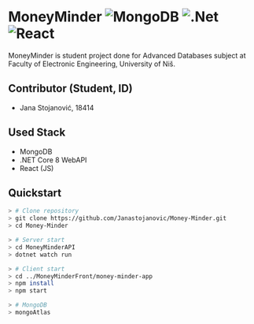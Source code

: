 # MoneyMinder ![MongoDB](https://img.shields.io/badge/MongoDB-%234ea94b.svg?style=for-the-badge&logo=mongodb&logoColor=white) ![.Net](https://img.shields.io/badge/.NET-5C2D91?style=for-the-badge&logo=.net&logoColor=white) ![React](https://img.shields.io/badge/react-%2320232a.svg?style=for-the-badge&logo=react&logoColor=%2361DAFB)
MoneyMinder is student project done for Advanced Databases subject at Faculty of Electronic Engineering, University of Niš.

## Contributor (Student, ID)

* Jana Stojanović, 18414

## Used Stack
* MongoDB
* .NET Core 8 WebAPI
* React (JS)

## Quickstart

```bash
> # Clone repository
> git clone https://github.com/Janastojanovic/Money-Minder.git
> cd Money-Minder

> # Server start
> cd MoneyMinderAPI
> dotnet watch run

> # Client start
> cd ../MoneyMinderFront/money-minder-app
> npm install
> npm start

> # MongoDB
> mongoAtlas
